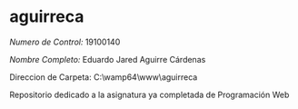 # aguirreca
*Numero de Control:* 19100140

*Nombre Completo:* Eduardo Jared Aguirre Cárdenas
 
     
Direccion de Carpeta:
C:\wamp64\www\aguirreca


Repositorio dedicado a la asignatura ya completada de Programación Web
